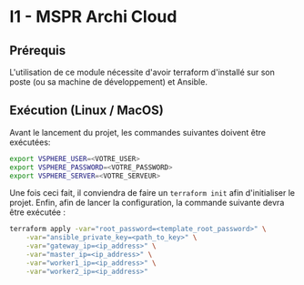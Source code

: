 # I1 - MSPR Archi Cloud

## Prérequis

L'utilisation de ce module nécessite d'avoir terraform d'installé sur son poste (ou sa machine de développement) et Ansible.

## Exécution (Linux / MacOS)
Avant le lancement du projet, les commandes suivantes doivent être exécutées:

```bash
export VSPHERE_USER=<VOTRE_USER>
export VSPHERE_PASSWORD=<VOTRE_PASSWORD>
export VSPHERE_SERVER=<VOTRE_SERVEUR>
```

Une fois ceci fait, il conviendra de faire un `terraform init` afin d'initialiser le projet. Enfin, afin de lancer la configuration, la commande suivante devra être exécutée :

```bash
terraform apply -var="root_password=<template_root_password>" \
    -var="ansible_private_key=<path_to_key>" \
    -var="gateway_ip=<ip_address>" \
    -var="master_ip=<ip_address>" \
    -var="worker1_ip=<ip_address>" \
    -var="worker2_ip=<ip_address>"
```
